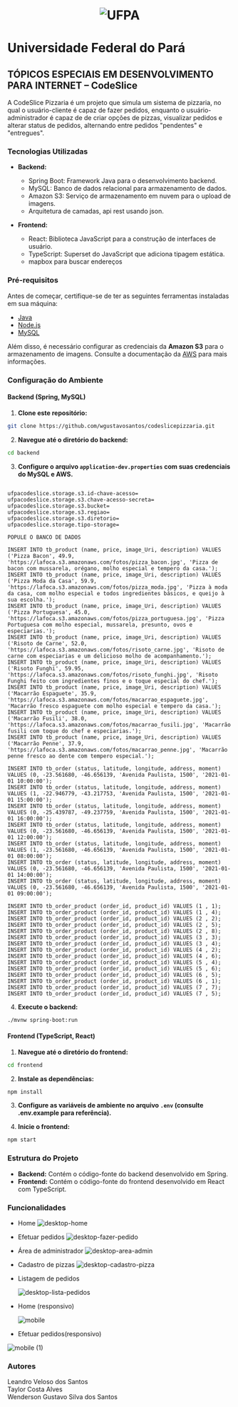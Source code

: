 <div style="text-align:center">
  
#  ![UFPA](https://encrypted-tbn0.gstatic.com/images?q=tbn:ANd9GcQDyOqG3iMuzdu5X_KpvPiBXGXQ1I-LtBEgEQ&usqp=CAU)

</div>

# **Universidade Federal do Pará**
## TÓPICOS ESPECIAIS EM DESENVOLVIMENTO PARA INTERNET – CodeSlice

 A CodeSlice Pizzaria é um projeto que simula um sistema de pizzaria, no qual o usuário-cliente é capaz de fazer pedidos, enquanto o usuário-administrador é capaz de de criar opções de pizzas, visualizar pedidos e alterar status de pedidos, alternando entre pedidos "pendentes" e "entregues".
### Tecnologias Utilizadas

- **Backend:**
  - Spring Boot: Framework Java para o desenvolvimento backend.
  - MySQL: Banco de dados relacional para armazenamento de dados.
  - Amazon S3: Serviço de armazenamento em nuvem para o upload de imagens.
  - Arquitetura de camadas, api rest usando json.
  
- **Frontend:**
  - React: Biblioteca JavaScript para a construção de interfaces de usuário.
  - TypeScript: Superset do JavaScript que adiciona tipagem estática.
  - mapbox para buscar endereços

### Pré-requisitos
Antes de começar, certifique-se de ter as seguintes ferramentas instaladas em sua máquina:
<br>
- [Java](https://www.oracle.com/br/java/technologies/downloads/)
- [Node.js](https://nodejs.org/en)
- [MySQL](https://dev.mysql.com/downloads/installer/)
  
Além disso, é necessário configurar as credenciais da **Amazon S3** para o armazenamento de imagens. Consulte a documentação da [AWS](https://docs.aws.amazon.com/) para mais informações.

### Configuração do Ambiente

#### Backend (Spring, MySQL)

1. **Clone este repositório:**
```bash
git clone https://github.com/wgustavosantos/codeslicepizzaria.git
```
2. **Navegue até o diretório do backend:**
```bash
cd backend
```

3. **Configure o arquivo ```application-dev.properties``` com suas credenciais do MySQL e AWS.**
```

ufpacodeslice.storage.s3.id-chave-acesso=
ufpacodeslice.storage.s3.chave-acesso-secreta=
ufpacodeslice.storage.s3.bucket=
ufpacodeslice.storage.s3.regiao=
ufpacodeslice.storage.s3.diretorio=
ufpacodeslice.storage.tipo-storage=

POPULE O BANCO DE DADOS

INSERT INTO tb_product (name, price, image_Uri, description) VALUES ('Pizza Bacon', 49.9, 'https://lafoca.s3.amazonaws.com/fotos/pizza_bacon.jpg', 'Pizza de bacon com mussarela, orégano, molho especial e tempero da casa.');
INSERT INTO tb_product (name, price, image_Uri, description) VALUES ('Pizza Moda da Casa', 59.9, 'https://lafoca.s3.amazonaws.com/fotos/pizza_moda.jpg', 'Pizza à moda da casa, com molho especial e todos ingredientes básicos, e queijo à sua escolha.');
INSERT INTO tb_product (name, price, image_Uri, description) VALUES ('Pizza Portuguesa', 45.0, 'https://lafoca.s3.amazonaws.com/fotos/pizza_portuguesa.jpg', 'Pizza Portuguesa com molho especial, mussarela, presunto, ovos e especiarias.');
INSERT INTO tb_product (name, price, image_Uri, description) VALUES ('Risoto de Carne', 52.0, 'https://lafoca.s3.amazonaws.com/fotos/risoto_carne.jpg', 'Risoto de carne com especiarias e um delicioso molho de acompanhamento.');
INSERT INTO tb_product (name, price, image_Uri, description) VALUES ('Risoto Funghi', 59.95, 'https://lafoca.s3.amazonaws.com/fotos/risoto_funghi.jpg', 'Risoto Funghi feito com ingredientes finos e o toque especial do chef.');
INSERT INTO tb_product (name, price, image_Uri, description) VALUES ('Macarrão Espaguete', 35.9, 'https://lafoca.s3.amazonaws.com/fotos/macarrao_espaguete.jpg', 'Macarrão fresco espaguete com molho especial e tempero da casa.');
INSERT INTO tb_product (name, price, image_Uri, description) VALUES ('Macarrão Fusili', 38.0, 'https://lafoca.s3.amazonaws.com/fotos/macarrao_fusili.jpg', 'Macarrão fusili com toque do chef e especiarias.');
INSERT INTO tb_product (name, price, image_Uri, description) VALUES ('Macarrão Penne', 37.9, 'https://lafoca.s3.amazonaws.com/fotos/macarrao_penne.jpg', 'Macarrão penne fresco ao dente com tempero especial.');

INSERT INTO tb_order (status, latitude, longitude, address, moment) VALUES (0, -23.561680, -46.656139, 'Avenida Paulista, 1500', '2021-01-01 10:00:00');
INSERT INTO tb_order (status, latitude, longitude, address, moment) VALUES (1, -22.946779, -43.217753, 'Avenida Paulista, 1500', '2021-01-01 15:00:00');
INSERT INTO tb_order (status, latitude, longitude, address, moment) VALUES (0, -25.439787, -49.237759, 'Avenida Paulista, 1500', '2021-01-01 16:00:00');
INSERT INTO tb_order (status, latitude, longitude, address, moment) VALUES (0, -23.561680, -46.656139, 'Avenida Paulista, 1500', '2021-01-01 12:00:00');
INSERT INTO tb_order (status, latitude, longitude, address, moment) VALUES (1, -23.561680, -46.656139, 'Avenida Paulista, 1500', '2021-01-01 08:00:00');
INSERT INTO tb_order (status, latitude, longitude, address, moment) VALUES (0, -23.561680, -46.656139, 'Avenida Paulista, 1500', '2021-01-01 14:00:00');
INSERT INTO tb_order (status, latitude, longitude, address, moment) VALUES (0, -23.561680, -46.656139, 'Avenida Paulista, 1500', '2021-01-01 09:00:00');

INSERT INTO tb_order_product (order_id, product_id) VALUES (1 , 1);
INSERT INTO tb_order_product (order_id, product_id) VALUES (1 , 4);
INSERT INTO tb_order_product (order_id, product_id) VALUES (2 , 2);
INSERT INTO tb_order_product (order_id, product_id) VALUES (2 , 5);
INSERT INTO tb_order_product (order_id, product_id) VALUES (2 , 8);
INSERT INTO tb_order_product (order_id, product_id) VALUES (3 , 3);
INSERT INTO tb_order_product (order_id, product_id) VALUES (3 , 4);
INSERT INTO tb_order_product (order_id, product_id) VALUES (4 , 2);
INSERT INTO tb_order_product (order_id, product_id) VALUES (4 , 6);
INSERT INTO tb_order_product (order_id, product_id) VALUES (5 , 4);
INSERT INTO tb_order_product (order_id, product_id) VALUES (5 , 6);
INSERT INTO tb_order_product (order_id, product_id) VALUES (6 , 5);
INSERT INTO tb_order_product (order_id, product_id) VALUES (6 , 1);
INSERT INTO tb_order_product (order_id, product_id) VALUES (7 , 7);
INSERT INTO tb_order_product (order_id, product_id) VALUES (7 , 5);
```
4. **Execute o backend:**
```bash
./mvnw spring-boot:run
```
#### Frontend (TypeScript, React)

1. **Navegue até o diretório do frontend:**
```bash
cd frontend
```
2. **Instale as dependências:**
```bash
npm install
```
3. **Configure as variáveis de ambiente no arquivo ```.env``` (consulte .env.example para referência).**

4. **Inicie o frontend:**
```bash
npm start
```

### Estrutura do Projeto

- **Backend:** Contém o código-fonte do backend desenvolvido em Spring.
- **Frontend:** Contém o código-fonte do frontend desenvolvido em React com TypeScript.
  
### Funcionalidades
- Home
  ![desktop-home](https://github.com/GustavoSC1/dsdeliver/assets/77124683/4928b25a-8a8b-4fcc-ac37-9f7c301b4232)
- Efetuar pedidos
    ![desktop-fazer-pedido](https://github.com/GustavoSC1/dsdeliver/assets/77124683/9855a1ee-3f76-4aa3-9091-3399edfa7870)
- Área de administrador
  ![desktop-area-admin](https://github.com/GustavoSC1/dsdeliver/assets/77124683/ce8c0c95-e480-48cd-b926-5e7836e7f2af)
- Cadastro de pizzas
  ![desktop-cadastro-pizza](https://github.com/GustavoSC1/dsdeliver/assets/77124683/41b67e3c-d780-4583-ba9f-037021529dd6)
  
- Listagem de pedidos
  
  ![desktop-lista-pedidos](https://github.com/GustavoSC1/dsdeliver/assets/77124683/0d71170c-084f-42fd-8103-8afc249537cf)

- Home (responsivo)
  
  ![mobile](https://github.com/GustavoSC1/dsdeliver/assets/77124683/3a1841fa-8f7e-4f51-a5bf-451a503924fd)
- Efetuar pedidos(responsivo)
  
![mobile (1)](https://github.com/GustavoSC1/dsdeliver/assets/77124683/43113049-f0d8-413b-b520-be9eb1a5c04b)


### Autores

Leandro Veloso dos Santos <br>
Taylor Costa Alves <br>
Wenderson Gustavo Silva dos Santos <br>
